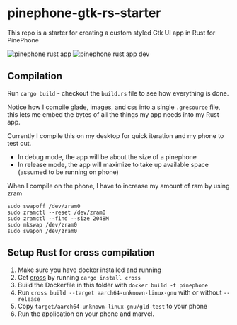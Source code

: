 # pinephone-gtk-rs-starter

This repo is a starter for creating a custom styled Gtk UI app in Rust for PinePhone

![pinephone rust app](screenshots/pinephone_app.jpg)
![pinephone rust app dev](screenshots/screenshot.png)

## Compilation

Run `cargo build` - checkout the `build.rs` file to see how everything is done.

Notice how I compile glade, images, and css into a single `.gresource` file, this lets me embed 
the bytes of all the things my app needs into my Rust app.

Currently I compile this on my desktop for quick iteration and my phone to test out.

* In debug mode, the app will be about the size of a pinephone
* In release mode, the app will maximize to take up available space (assumed to be running on phone)

When I compile on the phone, I have to increase my amount of ram by using zram

```
sudo swapoff /dev/zram0 
sudo zramctl --reset /dev/zram0 
sudo zramctl --find --size 2048M
sudo mkswap /dev/zram0 
sudo swapon /dev/zram0
```

## Setup Rust for cross compilation

1. Make sure you have docker installed and running
2. Get [cross](https://github.com/rust-embedded/cross) by running `cargo install cross`
3. Build the Dockerfile in this folder with `docker build -t pinephone`
4. Run `cross build --target aarch64-unknown-linux-gnu` with or without `--release`
5. Copy `target/aarch64-unknown-linux-gnu/gld-test` to your phone
6. Run the application on your phone and marvel.

